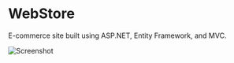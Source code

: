 # WebStore
E-commerce site built using ASP.NET, Entity Framework, and MVC.

![Screenshot](https://cloud.githubusercontent.com/assets/11464803/19934777/e0a66400-a0e5-11e6-99a9-b1d40eae81bc.PNG)
